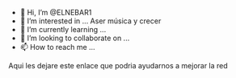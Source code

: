 - 👋 Hi, I’m @ELNEBAR1
- 👀 I’m interested in ... Aser música y crecer 
- 🌱 I’m currently learning ...
- 💞️ I’m looking to collaborate on ...
- 📫 How to reach me ...

<!---
ELNEBAR1/ELNEBAR1 is a ✨ special ✨ repository because its `README.md` (this file) appears on your GitHub profile.
You can click the Preview link to take a look at your changes.
--->


Aqui les dejare este enlace que podria ayudarnos a mejorar la red
